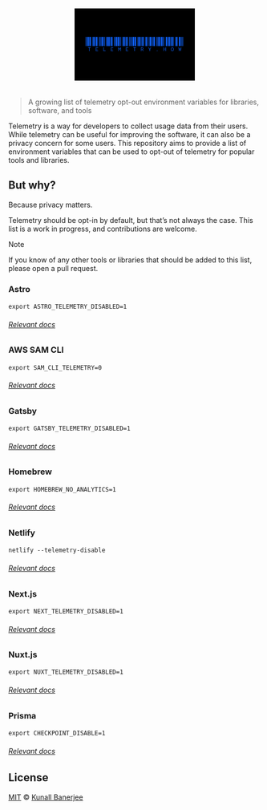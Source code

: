 <a href="https://github.com/yeskunall/telemetry.how">
<div align="center">
    <br />
    <br />
  <img src=".github/assets/banner.png" width="240" />
    <br />
    <br />
</div>
</a>

> A growing list of telemetry opt-out environment variables for libraries, software, and tools

Telemetry is a way for developers to collect usage data from their users. While telemetry can be useful for improving the software, it can also be a privacy concern for some users. This repository aims to provide a list of environment variables that can be used to opt-out of telemetry for popular tools and libraries.

## But why?

Because privacy matters.

Telemetry should be opt-in by default, but that’s not always the case. This list is a work in progress, and contributions are welcome.

> [!NOTE]
> If you know of any other tools or libraries that should be added to this list, please open a pull request.

### Astro

```shell
export ASTRO_TELEMETRY_DISABLED=1
```

###### [Relevant docs](https://astro.build/telemetry)

### AWS SAM CLI

```shell
export SAM_CLI_TELEMETRY=0
```

###### [Relevant docs](https://docs.aws.amazon.com/serverless-application-model/latest/developerguide/serverless-sam-telemetry.html#serverless-sam-telemtry-opt-out-profile)

### Gatsby

```shell
export GATSBY_TELEMETRY_DISABLED=1
```

###### [Relevant docs](https://www.gatsbyjs.com/docs/telemetry#how-to-opt-out)

### Homebrew

```shell
export HOMEBREW_NO_ANALYTICS=1
```

###### [Relevant docs](https://docs.brew.sh/Analytics)

### Netlify

```shell
netlify --telemetry-disable
```

###### [Relevant docs](https://docs.netlify.com/cli/get-started/#usage-data-collection)

### Next.js

```shell
export NEXT_TELEMETRY_DISABLED=1
```

###### [Relevant docs](https://nextjs.org/telemetry)

### Nuxt.js

```shell
export NUXT_TELEMETRY_DISABLED=1
```

###### [Relevant docs](https://github.com/nuxt/telemetry)

### Prisma

```shell
export CHECKPOINT_DISABLE=1
```

###### [Relevant docs](https://www.prisma.io/docs/orm/tools/prisma-cli#how-to-opt-out-of-data-collection)

## License

[MIT](license) © [Kunall Banerjee](https://kimchiii.space)

